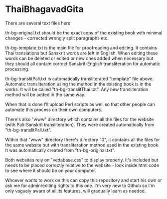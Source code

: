 # ThaiBhagavadGita

There are several text files here:

th-bg-original.txt should be the exact copy of the existing book with minimal changes - corrected wrongly split paragraphs etc.

th-bg-template.txt is the main file for proofreading and editing. It contains Thai translations but Sanskrit words are left in English. When editing these words can be deleted or edited or new ones added when necessary but they should all contain correct Sanskrit-English transliteration for automatic processing.

th-bg-translitPali.txt is automatically transliterated "template" file above. Automatic transliteration using the method in the existing book is in the works. It will be called "th-bg-translitThai.txt". Any new transliteration method will be added in the same way. 

When that is done I'll upload Perl scripts as well so that other people can automate this process on their own computers.

There's also "www" directory which contains all the files for the website (with Pali-Sanskrit transliteration). They were created automatically from "th-bg-translitPali.txt". 

Within that "www" directory there's directory "0", it contains all the files for the same website but with transliteration method used in the existing book. It was automatically created from "th-bg-original.txt". 

Both websites rely on "vedabase.css" to display properly. It's included but needs to be placed correctly relative to the website - look inside html code to see where it should be on your computer.

Whoever wants to work on this can copy this repository and start his own or ask me for admin/editing rights to this one. I'm very new to Github so I'm only vaguely aware of all its features, will gradually learn as needed.
